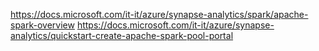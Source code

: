 https://docs.microsoft.com/it-it/azure/synapse-analytics/spark/apache-spark-overview
https://docs.microsoft.com/it-it/azure/synapse-analytics/quickstart-create-apache-spark-pool-portal
